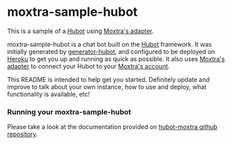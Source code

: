 # moxtra-sample-hubot

This is a sample of a [Hubot][hubot-link] using [Moxtra's adapter][MoxAdapter].

moxtra-sample-hubot is a chat bot built on the [Hubot][hubot] framework. It was
initially generated by [generator-hubot][generator-hubot], and configured to be
deployed on [Heroku][heroku] to get you up and running as quick as possible.
It also uses [Moxtra's adapter][MoxAdapter] to connect your Hubot to your 
[Moxtra's account][moxtra].

This README is intended to help get you started. Definitely update and improve
to talk about your own instance, how to use and deploy, what functionality is
available, etc!

[hubot-link]: https://hubot.github.com/
[MoxAdapter]: https://github.com/Moxtra/hubot-moxtra
[heroku]: http://www.heroku.com
[hubot]: http://hubot.github.com
[generator-hubot]: https://github.com/github/generator-hubot
[moxtra]: http://www.moxtra.com

### Running your moxtra-sample-hubot

Please take a look at the documentation provided on [hubot-moxtra github repository][MoxAdapter].





